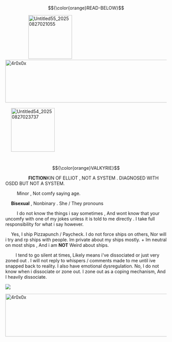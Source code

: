 $${\color{orange}READ-BELOW}$$


&emsp; &emsp; &emsp; &emsp; <img width="136" height="136" alt="Untitled55_20250827021055" src="https://github.com/user-attachments/assets/de0018b3-28df-4247-b02f-8a565c1892e6" /><img width="1380" height="133" alt="4r0x0x" src="https://github.com/user-attachments/assets/ade90283-8d93-4566-889c-b0d110072846" />
 &emsp; &emsp; &emsp; &emsp;&emsp; &emsp; &emsp; &emsp; &emsp;&emsp; &emsp; &emsp; &emsp; &emsp; &emsp; &emsp; &emsp; &emsp; &emsp; &emsp; &emsp;&emsp; &emsp; &emsp; &emsp; &emsp; &emsp; &emsp; &emsp;  <img width="136" height="136" alt="Untitled54_20250827023737" src="https://github.com/user-attachments/assets/9bfcc59e-fd79-4d61-8260-528a2565bd80" />



&emsp; &emsp; &emsp; &emsp;&emsp; &emsp; &emsp; &emsp; &emsp; &emsp;&emsp; &emsp; &emsp; &emsp; &emsp; &emsp; &emsp; &emsp; &emsp; &emsp; &emsp; &emsp; &emsp;   $${\color{orange}VALKYRIE}$$

&emsp; &emsp; &emsp; &emsp; **FICTION**KIN OF ELLIOT , NOT A SYSTEM . DIAGNOSED WITH OSDD BUT NOT A SYSTEM.

&emsp; &emsp;  Minor , Not comfy saying age. 

&emsp;  **Bisexual** , Nonbinary . She / They pronouns

&emsp; &emsp; I do not know the things i say sometimes , And wont know that your uncomfy with one of my jokes unless it is told to me directly . I take full responsibility for what i say however.

&emsp; Yes, I ship Pizzapunch / Paycheck. I do not force ships on others, Nor will i try and rp ships with people. Im private about my ships mostly. + Im neutral on most ships , And i am **NOT** Weird about ships.

&emsp;&emsp; I tend to go silent at times, Likely means i've dissociated or just very zoned out . I will not reply to whispers / comments made to me until ive snapped back to reality. I also have emotional dysregulation. No, I do not know when i dissociate or zone out. I zone out as a coping mechanism, And I heavily dissociate.

![](https://komarev.com/ghpvc/?username=ELLERN4TE&color=000000&label=PIZZAS&style=for-the-badge)

<img width="1380" height="133" alt="4r0x0x" src="https://github.com/user-attachments/assets/ade90283-8d93-4566-889c-b0d110072846" />
